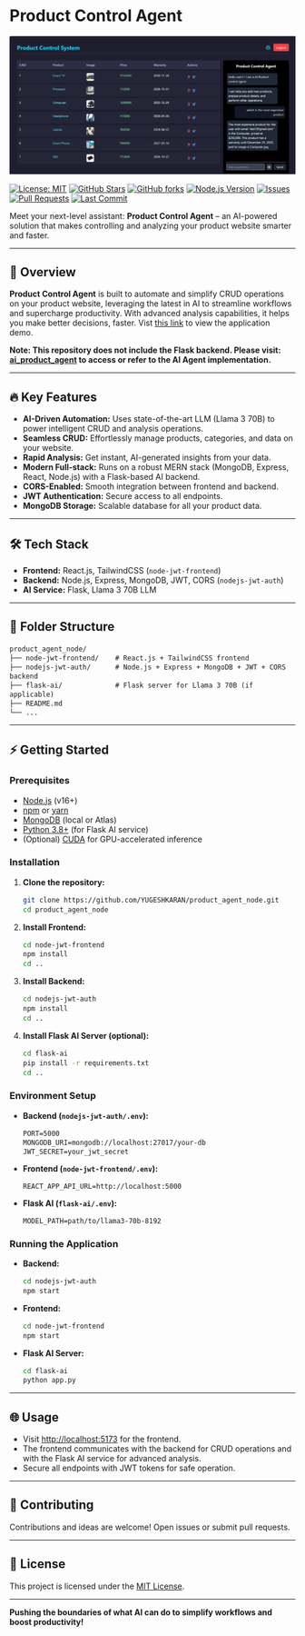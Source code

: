# Product Control Agent
![Product Control Agent UI](ui_product_agent.png)

[![License: MIT](https://img.shields.io/github/license/YUGESHKARAN/product_agent_node)](LICENSE)
[![GitHub Stars](https://img.shields.io/github/stars/YUGESHKARAN/product_agent_node?style=social)](https://github.com/YUGESHKARAN/product_agent_node/stargazers)
[![GitHub forks](https://img.shields.io/github/forks/YUGESHKARAN/product_agent_node?style=social)](https://github.com/YUGESHKARAN/product_agent_node/network/members)
[![Node.js Version](https://img.shields.io/badge/node-%3E=16.0.0-brightgreen.svg)](https://nodejs.org/)
[![Issues](https://img.shields.io/github/issues/YUGESHKARAN/product_agent_node)](https://github.com/YUGESHKARAN/product_agent_node/issues)
[![Pull Requests](https://img.shields.io/github/issues-pr/YUGESHKARAN/product_agent_node)](https://github.com/YUGESHKARAN/product_agent_node/pulls)
[![Last Commit](https://img.shields.io/github/last-commit/YUGESHKARAN/product_agent_node)](https://github.com/YUGESHKARAN/product_agent_node/commits/main)


Meet your next-level assistant: **Product Control Agent** – an AI-powered solution that makes controlling and analyzing your product website smarter and faster. 

---

## 🚀 Overview

**Product Control Agent** is built to automate and simplify CRUD operations on your product website, leveraging the latest in AI to streamline workflows and supercharge productivity. With advanced analysis capabilities, it helps you make better decisions, faster. Vist [this link](https://www.linkedin.com/posts/yugeshkaran01_techlovers-ai-llm-activity-7337033147668119553-D03r?utm_source=share&utm_medium=member_desktop&rcm=ACoAADkZ8EIBpAY9uNYV2sgO7Npeu1ePnNN6Who)  to view the application demo. 

**Note: This repository does not include the Flask backend. Please visit: [ai_product_agent](https://github.com/YUGESHKARAN/ai_product_agent.git)  to access or refer to the AI Agent implementation.**

---

## 🔥 Key Features

- **AI-Driven Automation:** Uses state-of-the-art LLM (Llama 3 70B) to power intelligent CRUD and analysis operations.
- **Seamless CRUD:** Effortlessly manage products, categories, and data on your website.
- **Rapid Analysis:** Get instant, AI-generated insights from your data.
- **Modern Full-stack:** Runs on a robust MERN stack (MongoDB, Express, React, Node.js) with a Flask-based AI backend.
- **CORS-Enabled:** Smooth integration between frontend and backend.
- **JWT Authentication:** Secure access to all endpoints.
- **MongoDB Storage:** Scalable database for all your product data.

---

## 🛠️ Tech Stack

- **Frontend:** React.js, TailwindCSS (`node-jwt-frontend`)
- **Backend:** Node.js, Express, MongoDB, JWT, CORS (`nodejs-jwt-auth`)
- **AI Service:** Flask, Llama 3 70B LLM

---

## 📁 Folder Structure

```
product_agent_node/
├── node-jwt-frontend/    # React.js + TailwindCSS frontend
├── nodejs-jwt-auth/      # Node.js + Express + MongoDB + JWT + CORS backend
├── flask-ai/             # Flask server for Llama 3 70B (if applicable)
├── README.md
└── ...
```

---

## ⚡ Getting Started

### Prerequisites

- [Node.js](https://nodejs.org/) (v16+)
- [npm](https://www.npmjs.com/) or [yarn](https://yarnpkg.com/)
- [MongoDB](https://www.mongodb.com/) (local or Atlas)
- [Python 3.8+](https://www.python.org/) (for Flask AI service)
- (Optional) [CUDA](https://developer.nvidia.com/cuda-zone) for GPU-accelerated inference

### Installation

1. **Clone the repository:**
   ```bash
   git clone https://github.com/YUGESHKARAN/product_agent_node.git
   cd product_agent_node
   ```

2. **Install Frontend:**
   ```bash
   cd node-jwt-frontend
   npm install
   cd ..
   ```

3. **Install Backend:**
   ```bash
   cd nodejs-jwt-auth
   npm install
   cd ..
   ```

4. **Install Flask AI Server (optional):**
   ```bash
   cd flask-ai
   pip install -r requirements.txt
   cd ..
   ```

### Environment Setup

- **Backend (`nodejs-jwt-auth/.env`):**
  ```env
  PORT=5000
  MONGODB_URI=mongodb://localhost:27017/your-db
  JWT_SECRET=your_jwt_secret
  ```

- **Frontend (`node-jwt-frontend/.env`):**
  ```
  REACT_APP_API_URL=http://localhost:5000
  ```

- **Flask AI (`flask-ai/.env`):**
  ```
  MODEL_PATH=path/to/llama3-70b-8192
  ```

### Running the Application

- **Backend:**
  ```bash
  cd nodejs-jwt-auth
  npm start
  ```
- **Frontend:**
  ```bash
  cd node-jwt-frontend
  npm start
  ```
- **Flask AI Server:**
  ```bash
  cd flask-ai
  python app.py
  ```

---

## 🌐 Usage

- Visit [http://localhost:5173](http://localhost:5173) for the frontend.
- The frontend communicates with the backend for CRUD operations and with the Flask AI service for advanced analysis.
- Secure all endpoints with JWT tokens for safe operation.

---

## 🤝 Contributing

Contributions and ideas are welcome! Open issues or submit pull requests.

---

## 📄 License

This project is licensed under the [MIT License](LICENSE).

---

**Pushing the boundaries of what AI can do to simplify workflows and boost productivity!**
